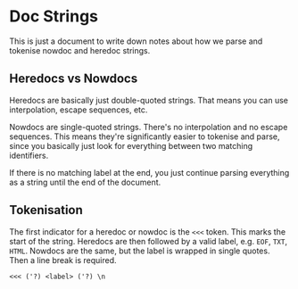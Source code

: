 # Doc Strings

This is just a document to write down notes about how we parse and tokenise nowdoc and heredoc strings.

## Heredocs vs Nowdocs

Heredocs are basically just double-quoted strings. That means you can use interpolation, escape sequences, etc.

Nowdocs are single-quoted strings. There's no interpolation and no escape sequences. This means they're significantly easier to tokenise and parse, since you basically just look for everything between two matching identifiers.

If there is no matching label at the end, you just continue parsing everything as a string until the end of the document.

## Tokenisation

The first indicator for a heredoc or nowdoc is the `<<<` token. This marks the start of the string. Heredocs are then followed by a valid label, e.g. `EOF`, `TXT`, `HTML`. Nowdocs are the same, but the label is wrapped in single quotes. Then a line break is required. 

```
<<< ('?) <label> ('?) \n
```

